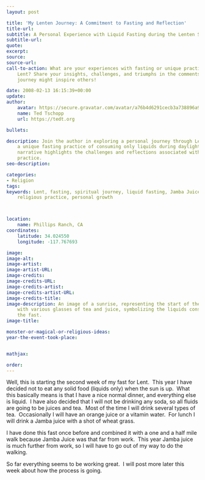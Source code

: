 ```yaml
---
layout: post

title: 'My Lenten Journey: A Commitment to Fasting and Reflection'
title-url:
subtitle: A Personal Experience with Liquid Fasting during the Lenten Season
subtitle-url:
quote:
excerpt:
source:
source-url:
call-to-action: What are your experiences with fasting or unique practices during
    Lent? Share your insights, challenges, and triumphs in the comments below. Your
    journey might inspire others!

date: 2008-02-13 16:15:39+00:00
update:
author:
    avatar: https://secure.gravatar.com/avatar/a76b4d6291cecb3a738896a971bfb903?s=512&d=mp&r=g
    name: Ted Tschopp
    url: https://tedt.org

bullets:

description: Join the author in exploring a personal journey through Lent, embracing
    a unique fasting practice of consuming only liquids during daylight hours. This
    narrative highlights the challenges and reflections associated with this spiritual
    practice.
seo-description:

categories:
- Religion
tags:
keywords: Lent, fasting, spiritual journey, liquid fasting, Jamba Juice, tea, reflection,
    religious practice, personal growth



location:
    name: Phillips Ranch, CA
coordinates:
    latitude: 34.024550
    longitude: -117.767693

image:
image-alt:
image-artist:
image-artist-URL:
image-credits:
image-credits-URL:
image-credits-artist:
image-credits-artist-URL:
image-credits-title:
image-description: An image of a sunrise, representing the start of the fasting period,
    with various glasses of tea and juice, symbolizing the liquids consumed during
    the fast.
image-title:

monster-or-magical-or-religious-ideas:
year-the-event-took-place:


mathjax:

order:
---
```

Well, this is starting the second week of my fast for Lent.  This year I have decided not to eat any solid food (liquids only) when the sun is up.  What this basically means is that I have a nice normal dinner, and everything else is liquid.  I have also decided that I will not be drinking any soda, so all fluids are going to be juices and tea.  Most of the time I will drink several types of tea.  Occasionally I will have an orange juice or a vitamin water.  For lunch I will drink a Jamba juice with a shot of wheat grass.

I have done this fast once before and combined it with a one and a half mile walk because Jamba Juice was that far from work.  This year Jamba juice is much further from work, so I will have to go out of my way to do the walking.

So far everything seems to be working great.  I will post more later this week about how the process is going.